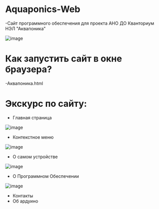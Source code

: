 # Aquaponics-Web
-Сайт программного обеспечения для проекта АНО ДО Кванториум НЭЛ "Аквапоника"

![image](https://user-images.githubusercontent.com/84613812/147713925-dd6c6004-8659-4468-84a8-73d6bc50a289.png)
# Как запустить сайт в окне браузера?
-Аквапоника.html
# Экскурс по сайту:

- Главная страница

![image](https://user-images.githubusercontent.com/84613812/147714018-b4b50248-f81d-421c-b688-50f9309ed560.png)

- Контекстное меню

![image](https://user-images.githubusercontent.com/84613812/147714055-43364397-dd92-41ec-b971-6b8fb7db8d7c.png)

- О самом устройстве

![image](https://user-images.githubusercontent.com/84613812/147714072-c0cfe54f-2fe6-404b-93f0-58c32b31fed5.png)

- О Программном Обеспечении

![image](https://user-images.githubusercontent.com/84613812/147714109-0178e343-103f-4ee0-adc9-19199dbcd1f0.png)

- Контакты
- Об ардуино
